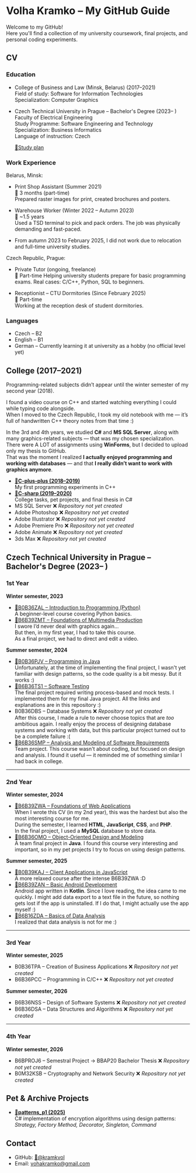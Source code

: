 # Volha Kramko – My GitHub Guide

Welcome to my GitHub!  
Here you'll find a collection of my university coursework, final projects, and personal coding experiments.

## CV
### Education
- College of Business and Law (Minsk, Belarus) (2017–2021)  
  Field of study: Software for Information Technologies  
  Specialization: Computer Graphics

- Czech Technical University in Prague – Bachelor's Degree (2023– )  
  Faculty of Electrical Engineering  
  Study Programme: Software Engineering and Technology  
  Specialization: Business Informatics  
  Language of instruction: Czech

  [🔗Study plan](https://intranet.fel.cvut.cz/en/education/bk/plany/pl30021569.html)

### Work Experience
Belarus, Minsk:
- Print Shop Assistant (Summer 2021)  
  📍 3 months (part-time)  
  Prepared raster images for print, created brochures and posters.

- Warehouse Worker (Winter 2022 – Autumn 2023) <br>
  📍 ~1.5 years  
  Used a TSD terminal to pick and pack orders. The job was physically demanding and fast-paced.

- From autumn 2023 to February 2025, I did not work due to relocation and full-time university studies.

Czech Republic, Prague:
- Private Tutor (ongoing, freelance) <br>
  📍 Part-time
  Helping university students prepare for basic programming exams.
  Real cases: C/C++, Python, SQL to beginners.
  
- Receptionist – CTU Dormitories (Since February 2025)  
  📍 Part-time  
  Working at the reception desk of student dormitories.

### Languages
- Czech – B2
- English – B1
- German – Currently learning it at university as a hobby (no official level yet)

## College (2017–2021)
Programming-related subjects didn’t appear until the winter semester of my second year (2018).  

I found a video course on C++ and started watching everything I could while typing code alongside.  
When I moved to the Czech Republic, I took my old notebook with me — it’s full of handwritten C++ theory notes from that time :) 

In the 3rd and 4th years, we studied **C#** and **MS SQL Server**, along with many graphics-related subjects — that was my chosen specialization.  
There were A LOT of assignments using **WinForms**, but I decided to upload only my thesis to GitHub.  
That was the moment I realized **I actually enjoyed programming and working with databases** — and that **I really didn’t want to work with graphics anymore**.

- **[🔗C-plus-plus (2018–2019)](https://github.com/kramkvol/C-plus-plus)** <br>
  My first programming experiments in C++
- **[🔗C-sharp (2019–2020)](https://github.com/kramkvol/C-sharp)**  <br>
  College tasks, pet projects, and final thesis in C#  
- MS SQL Server ❌ *Repository not yet created*
- Adobe Photoshop ❌ *Repository not yet created*
- Adobe Illustrator ❌ *Repository not yet created*
- Adobe Premiere Pro ❌ *Repository not yet created*
- Adobe Animate ❌ *Repository not yet created*
- 3ds Max ❌ *Repository not yet created*

## Czech Technical University in Prague – Bachelor's Degree (2023– )
### 1st Year
**Winter semester, 2023**
- [🔗B0B36ZAL – Introduction to Programming (Python)](https://github.com/kramkvol/B0B36ZAL-Introduction-to-Programming) <br>
  A beginner-level course covering Python basics.
- [🔗B6B39ZMT – Foundations of Multimedia Production](https://github.com/kramkvol/B6B39ZMT-Foundations-of-Multimedia-Production)  
  I swore I’d never deal with graphics again...  
  But then, in my first year, I had to take this course.  
  As a final project, we had to direct and edit a video.
  
**Summer semester, 2024**
- [🔗B0B36PJV – Programming in Java](https://github.com/kramkvol/B0B36PJV-Programming-in-Java) <br>
  Unfortunately, at the time of implementing the final project, I wasn't yet familiar with design patterns, so the code quality is a bit messy. But it works :)
- [🔗B6B36TS1 – Software Testing](https://github.com/kramkvol/B6B36TS1-Software-Testing) <br>
  The final project required writing process-based and mock tests. 
  I implemented them for my final Java project. All the links and explanations are in this repository :)
- B0B36DBS – Database Systems ❌ *Repository not yet created* <br>
  After this course, I made a rule to never choose topics that are *too* ambitious again. 
  I really enjoy the process of designing database systems and working with data, but this particular project turned out to be a complete failure :(
- [🔗B6B36SMP – Analysis and Modeling of Software Requirements](https://github.com/kramkvol/B6B36SMP-Analysis-and-Modeling-of-Software-Requirements) <br>
  Team project. This course wasn't about coding, but focused on design and analysis. 
  I found it useful — it reminded me of something similar I had back in college.
---
### 2nd Year
**Winter semester, 2024**
- [🔗B6B39ZWA – Foundations of Web Applications](https://github.com/kramkvol/B6B39ZWA-Foundations-of-Web-Applications) <br>
  When I wrote this CV (in my 2nd year), this was the hardest but also the most interesting course for me.  
  During the semester, I learned **HTML**, **JavaScript**, **CSS**, and **PHP**.  
  In the final project, I used a **MySQL** database to store data.
- [🔗B6B36OMO – Object-Oriented Design and Modeling](https://github.com/kramkvol/B6B36OMO-Object-oriented-design-and-Modeling) <br>
  A team final project in **Java**. I found this course very interesting and important, so in my pet projects I try to focus on using design patterns.
 
**Summer semester, 2025**
- [🔗B0B39KAJ – Client Applications in JavaScript](https://github.com/kramkvol/B0B39KAJ-Client-applications-in-JavaScript) <br>
  A more relaxed course after the intense B6B39ZWA :D
- [🔗B6B39ZAN – Basic Android Development](https://github.com/kramkvol/B6B39ZAN-Basic-Android-development) <br>
  Android app written in **Kotlin**. Since I love reading, the idea came to me quickly. 
  I might add data export to a text file in the future, so nothing gets lost if the app is uninstalled. 
  If I do that, I might actually use the app myself :) 
- [🔗B6B16ZDA – Basics of Data Analysis](https://github.com/kramkvol/B6B16ZDA-Basics-of-Data-Analysis) <br>
  I realized that data analysis is not for me :) 
---

### 3rd Year 
**Winter semester, 2025**
- B0B36TPA – Creation of Business Applications ❌ *Repository not yet created*
- B6B36PCC – Programming in C/C++ ❌ *Repository not yet created*

**Summer semester, 2026**
- B6B36NSS – Design of Software Systems ❌ *Repository not yet created*
- B6B36DSA – Data Structures and Algorithms ❌ *Repository not yet created*

---

### 4th Year 
**Winter semester, 2026**
- B6BPROJ6 – Semestral Project → BBAP20 Bachelor Thesis ❌ *Repository not yet created*
- B0M32KSB – Cryptography and Network Security ❌ *Repository not yet created*

## Pet & Archive Projects

- **[🔗patterns_p1 (2025)](https://github.com/kramkvol/patterns_p1)**  
  C# implementation of encryption algorithms using design patterns:  
  *Strategy, Factory Method, Decorator, Singleton, Command*  

## Contact

- GitHub: [🔗@kramkvol](https://github.com/kramkvol)  
- Email: vohakramko@gmail.com
